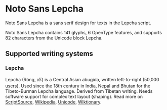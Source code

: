 
# Noto Sans Lepcha

Noto Sans Lepcha is a sans serif design for texts in the Lepcha script. 

Noto Sans Lepcha contains 141 glyphs, 6 OpenType features, and supports 82 characters from the Unicode block Lepcha.


## Supported writing systems


### Lepcha

Lepcha (Róng, ᰛᰩᰴ‎) is a Central Asian abugida, written left-to-right (50,000 users). Used since the 18th century in India, Nepal and Bhutan for the Tibeto-Burman Lepcha language. Derived from Tibetan writing. Needs software support for complex text layout (shaping). Read more on [ScriptSource](https://scriptsource.org/scr/Lepc), [Wikipedia](https://en.wikipedia.org/wiki/ISO_15924:Lepc), [Unicode](https://www.unicode.org/versions/Unicode13.0.0/ch13.pdf#G27253), [Wiktionary](https://en.wiktionary.org/wiki/Category:Lepcha_script).

